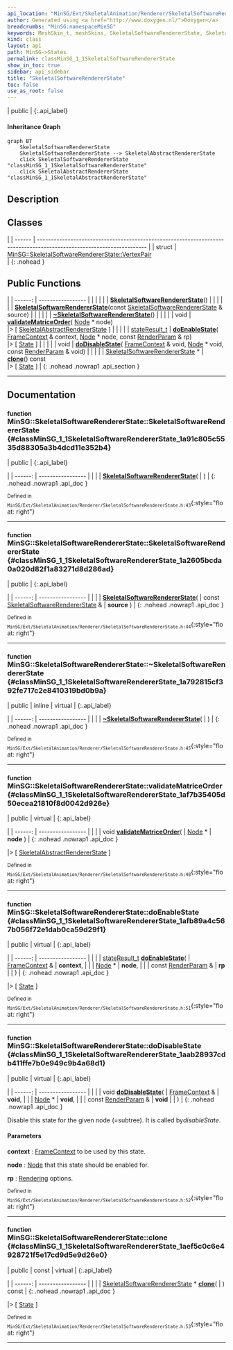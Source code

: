 ```yaml
---
api_location: "MinSG/Ext/SkeletalAnimation/Renderer/SkeletalSoftwareRendererState.h"
author: Generated using <a href="http://www.doxygen.nl/">Doxygen</a>
breadcrumbs: "MinSG:namespaceMinSG"
keywords: MeshSkin_t, meshSkins, SkeletalSoftwareRendererState, SkeletalSoftwareRendererState, ~SkeletalSoftwareRendererState, validateMatriceOrder, doEnableState, doDisableState, clone
kind: class
layout: api
path: MinSG->States
permalink: classMinSG_1_1SkeletalSoftwareRendererState
show_in_toc: true
sidebar: api_sidebar
title: "SkeletalSoftwareRendererState"
toc: false
use_as_root: false
---
```


| public |
{:.api_label}

#### Inheritance Graph

```mermaid
graph BT
	SkeletalSoftwareRendererState
	SkeletalSoftwareRendererState --> SkeletalAbstractRendererState
	click SkeletalSoftwareRendererState "classMinSG_1_1SkeletalSoftwareRendererState"
	click SkeletalAbstractRendererState "classMinSG_1_1SkeletalAbstractRendererState"
```

## Description





## Classes

|
| ------ | --------------------------------------------------------------------------------------------------------------------- | 
| struct | [MinSG::SkeletalSoftwareRendererState::VertexPair](structMinSG_1_1SkeletalSoftwareRendererState_1_1VertexPair) <br/>  | 
{: .nohead }

## Public Functions

|
| ------: | ----------------- |
|  | |
|  | **[SkeletalSoftwareRendererState](#classMinSG_1_1SkeletalSoftwareRendererState_1a91c805c5535d88305a3b4dcd11e352b4)**() |
|  | |
|  | **[SkeletalSoftwareRendererState](#classMinSG_1_1SkeletalSoftwareRendererState_1a2605bcda0a020d82f1a83271d8d286ad)**(const [SkeletalSoftwareRendererState](classMinSG_1_1SkeletalSoftwareRendererState) & source) |
|  | |
|  | **[~SkeletalSoftwareRendererState](#classMinSG_1_1SkeletalSoftwareRendererState_1a792815cf392fe717c2e8410319bd0b9a)**() |
|  | |
| void | **[validateMatriceOrder](#classMinSG_1_1SkeletalSoftwareRendererState_1af7b35405d50ecea21810f8d0042d926e)**( [Node](classMinSG_1_1Node) * node) <br/> |> [ [SkeletalAbstractRendererState](classMinSG_1_1SkeletalAbstractRendererState) ] |
|  | |
| [stateResult_t](classMinSG_1_1State#classMinSG_1_1State_1a845dea0cc4734d4e6e1ddad95d29e6c1) | **[doEnableState](#classMinSG_1_1SkeletalSoftwareRendererState_1afb89a4c567b056f72e1dab0ca59d29f1)**( [FrameContext](classMinSG_1_1FrameContext) & context,  [Node](classMinSG_1_1Node) * node, const [RenderParam](classMinSG_1_1RenderParam) & rp) <br/> |> [ [State](classMinSG_1_1State) ] |
|  | |
| void | **[doDisableState](#classMinSG_1_1SkeletalSoftwareRendererState_1aab28937cdb411ffe7b0e949c9b4a68d1)**( [FrameContext](classMinSG_1_1FrameContext) & void,  [Node](classMinSG_1_1Node) * void, const [RenderParam](classMinSG_1_1RenderParam) & void) |
|  | |
| [SkeletalSoftwareRendererState](classMinSG_1_1SkeletalSoftwareRendererState) * | **[clone](#classMinSG_1_1SkeletalSoftwareRendererState_1aef5c0c6e4928721f5e17cd9d5e9d26e0)**() const <br/> |> [ [State](classMinSG_1_1State) ] |
{: .nohead .nowrap1 .api_section }


-------------------------------------------------------------------

## Documentation

### <small>function</small><br/> MinSG::SkeletalSoftwareRendererState::SkeletalSoftwareRendererState {#classMinSG_1_1SkeletalSoftwareRendererState_1a91c805c5535d88305a3b4dcd11e352b4}

| public |
{:.api_label}

|
| ------: | ----------------- |
|  |
|  **[SkeletalSoftwareRendererState](#classMinSG_1_1SkeletalSoftwareRendererState_1a91c805c5535d88305a3b4dcd11e352b4)**( |  ) |
{: .nohead .nowrap1 .api_doc }





<sub>Defined in `MinSG/Ext/SkeletalAnimation/Renderer/SkeletalSoftwareRendererState.h:43`</sub>{:style="float: right"}

-------------------------------------------------------------------

### <small>function</small><br/> MinSG::SkeletalSoftwareRendererState::SkeletalSoftwareRendererState {#classMinSG_1_1SkeletalSoftwareRendererState_1a2605bcda0a020d82f1a83271d8d286ad}

| public |
{:.api_label}

|
| ------: | ----------------- |
|  |
|  **[SkeletalSoftwareRendererState](#classMinSG_1_1SkeletalSoftwareRendererState_1a2605bcda0a020d82f1a83271d8d286ad)**( | const [SkeletalSoftwareRendererState](classMinSG_1_1SkeletalSoftwareRendererState) & | **source** ) |
{: .nohead .nowrap1 .api_doc }





<sub>Defined in `MinSG/Ext/SkeletalAnimation/Renderer/SkeletalSoftwareRendererState.h:44`</sub>{:style="float: right"}

-------------------------------------------------------------------

### <small>function</small><br/> MinSG::SkeletalSoftwareRendererState::~SkeletalSoftwareRendererState {#classMinSG_1_1SkeletalSoftwareRendererState_1a792815cf392fe717c2e8410319bd0b9a}

| public | inline | virtual |
{:.api_label}

|
| ------: | ----------------- |
|  |
|  **[~SkeletalSoftwareRendererState](#classMinSG_1_1SkeletalSoftwareRendererState_1a792815cf392fe717c2e8410319bd0b9a)**( |  ) |
{: .nohead .nowrap1 .api_doc }





<sub>Defined in `MinSG/Ext/SkeletalAnimation/Renderer/SkeletalSoftwareRendererState.h:45`</sub>{:style="float: right"}

-------------------------------------------------------------------

### <small>function</small><br/> MinSG::SkeletalSoftwareRendererState::validateMatriceOrder {#classMinSG_1_1SkeletalSoftwareRendererState_1af7b35405d50ecea21810f8d0042d926e}

| public | virtual |
{:.api_label}

|
| ------: | ----------------- |
|  |
| void **[validateMatriceOrder](#classMinSG_1_1SkeletalSoftwareRendererState_1af7b35405d50ecea21810f8d0042d926e)**( |  [Node](classMinSG_1_1Node) * | **node** ) |
{: .nohead .nowrap1 .api_doc }

|> [ [SkeletalAbstractRendererState](classMinSG_1_1SkeletalAbstractRendererState) ]





<sub>Defined in `MinSG/Ext/SkeletalAnimation/Renderer/SkeletalSoftwareRendererState.h:48`</sub>{:style="float: right"}

-------------------------------------------------------------------

### <small>function</small><br/> MinSG::SkeletalSoftwareRendererState::doEnableState {#classMinSG_1_1SkeletalSoftwareRendererState_1afb89a4c567b056f72e1dab0ca59d29f1}

| public | virtual |
{:.api_label}

|
| ------: | ----------------- |
|  |
| [stateResult_t](classMinSG_1_1State#classMinSG_1_1State_1a845dea0cc4734d4e6e1ddad95d29e6c1) **[doEnableState](#classMinSG_1_1SkeletalSoftwareRendererState_1afb89a4c567b056f72e1dab0ca59d29f1)**( |  [FrameContext](classMinSG_1_1FrameContext) & | **context**, |
| |  [Node](classMinSG_1_1Node) * | **node**, |
| | const [RenderParam](classMinSG_1_1RenderParam) & | **rp** |
|   ) |
{: .nohead .nowrap1 .api_doc }

|> [ [State](classMinSG_1_1State) ]





<sub>Defined in `MinSG/Ext/SkeletalAnimation/Renderer/SkeletalSoftwareRendererState.h:51`</sub>{:style="float: right"}

-------------------------------------------------------------------

### <small>function</small><br/> MinSG::SkeletalSoftwareRendererState::doDisableState {#classMinSG_1_1SkeletalSoftwareRendererState_1aab28937cdb411ffe7b0e949c9b4a68d1}

| public | virtual |
{:.api_label}

|
| ------: | ----------------- |
|  |
| void **[doDisableState](#classMinSG_1_1SkeletalSoftwareRendererState_1aab28937cdb411ffe7b0e949c9b4a68d1)**( |  [FrameContext](classMinSG_1_1FrameContext) & | **void**, |
| |  [Node](classMinSG_1_1Node) * | **void**, |
| | const [RenderParam](classMinSG_1_1RenderParam) & | **void** |
|   ) |
{: .nohead .nowrap1 .api_doc }



Disable this state for the given node (=subtree). It is called by*disableState*.


#### Parameters
**context**
:   [FrameContext](classMinSG_1_1FrameContext) to be used by this state.



**node**
:   [Node](classMinSG_1_1Node) that this state should be enabled for.



**rp**
:   [Rendering](namespaceRendering) options.







<sub>Defined in `MinSG/Ext/SkeletalAnimation/Renderer/SkeletalSoftwareRendererState.h:52`</sub>{:style="float: right"}

-------------------------------------------------------------------

### <small>function</small><br/> MinSG::SkeletalSoftwareRendererState::clone {#classMinSG_1_1SkeletalSoftwareRendererState_1aef5c0c6e4928721f5e17cd9d5e9d26e0}

| public | const | virtual |
{:.api_label}

|
| ------: | ----------------- |
|  |
| [SkeletalSoftwareRendererState](classMinSG_1_1SkeletalSoftwareRendererState) * **[clone](#classMinSG_1_1SkeletalSoftwareRendererState_1aef5c0c6e4928721f5e17cd9d5e9d26e0)**( |  ) const |
{: .nohead .nowrap1 .api_doc }

|> [ [State](classMinSG_1_1State) ]





<sub>Defined in `MinSG/Ext/SkeletalAnimation/Renderer/SkeletalSoftwareRendererState.h:53`</sub>{:style="float: right"}

-------------------------------------------------------------------

